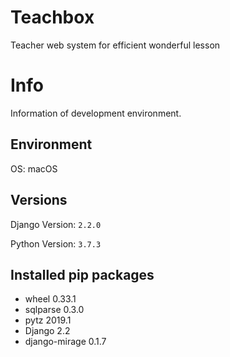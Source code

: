 # Teachbox

Teacher web system for efficient wonderful lesson

# Info
Information of development environment.

## Environment
OS: macOS

## Versions
Django Version: `2.2.0`

Python Version: `3.7.3`

## Installed pip packages
+ wheel 0.33.1  
+ sqlparse 0.3.0  
+ pytz 2019.1  
+ Django 2.2  
+ django-mirage 0.1.7
